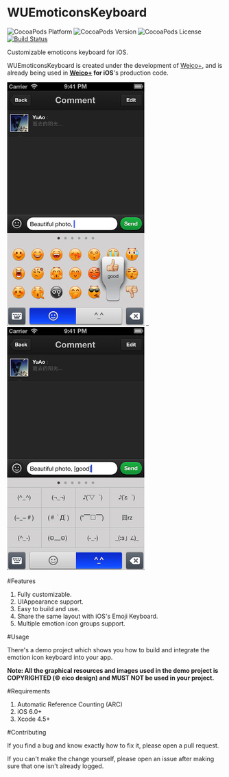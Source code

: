 WUEmoticonsKeyboard
===================

![CocoaPods Platform](https://img.shields.io/cocoapods/p/WUEmoticonsKeyboard.svg?style=flat-square)
![CocoaPods Version](https://img.shields.io/cocoapods/v/WUEmoticonsKeyboard.svg?style=flat-square)
![CocoaPods License](https://img.shields.io/cocoapods/l/WUEmoticonsKeyboard.svg?style=flat-square)
[![Build Status](https://travis-ci.org/YuAo/WUEmoticonsKeyboard.svg?branch=master)](https://travis-ci.org/YuAo/WUEmoticonsKeyboard)

Customizable emoticons keyboard for iOS.

WUEmoticonsKeyboard is created under the development of [Weico+](http://plus.weico.com), and is already being used in __[Weico+](http://plus.weico.com) for iOS__'s production code.

![ScreenShot](Screenshots/Screenshot1.png) _ ![ScreenShot](Screenshots/Screenshot2.png)

#Features

1. Fully customizable.
2. UIAppearance support.
3. Easy to build and use.
4. Share the same layout with iOS's Emoji Keyboard.
5. Multiple emotion icon groups support.

#Usage

There's a demo project which shows you how to build and integrate the emotion icon keyboard into your app.

__Note: All the graphical resources and images used in the demo project is COPYRIGHTED (© eico design) and MUST NOT be used in your project.__

#Requirements

1. Automatic Reference Counting (ARC)
2. iOS 6.0+
3. Xcode 4.5+

#Contributing

If you find a bug and know exactly how to fix it, please open a pull request.

If you can't make the change yourself, please open an issue after making sure that one isn't already logged.
